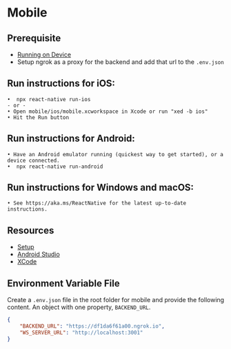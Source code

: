 # Mobile

## Prerequisite

- [Running on Device](https://reactnative.dev/docs/running-on-device)
- Setup ngrok as a proxy for the backend and add that url to the `.env.json`

## Run instructions for iOS:

    •  npx react-native run-ios
    - or -
    • Open mobile/ios/mobile.xcworkspace in Xcode or run "xed -b ios"
    • Hit the Run button

## Run instructions for Android:

    • Have an Android emulator running (quickest way to get started), or a device connected.
    •  npx react-native run-android

## Run instructions for Windows and macOS:

    • See https://aka.ms/ReactNative for the latest up-to-date instructions.

## Resources

- [Setup](https://reactnative.dev/docs/typescript)
- [Android Studio](https://developer.android.com/studio)
- [XCode](https://apps.apple.com/us/app/xcode/id497799835?mt=12)

## Environment Variable File

Create a `.env.json` file in the root folder for mobile and provide the
following content. An object with one property, `BACKEND_URL`.

```.env.json
{
    "BACKEND_URL": "https://df1da6f61a00.ngrok.io",
    "WS_SERVER_URL": "http://localhost:3001"
}
```
